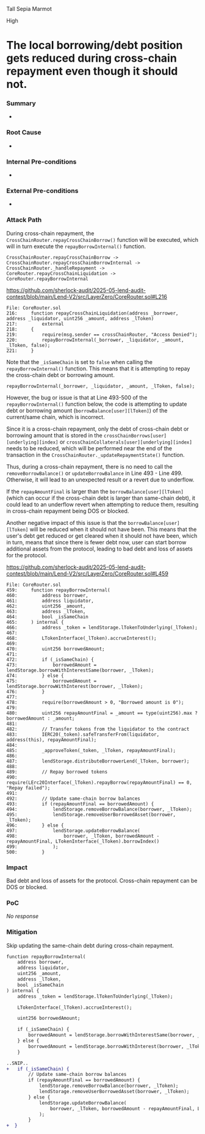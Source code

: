 Tall Sepia Marmot

High

# The local borrowing/debt position gets reduced during cross-chain repayment even though it should not.

### Summary

-

### Root Cause

-

### Internal Pre-conditions

-

### External Pre-conditions

-

### Attack Path

During cross-chain repayment, the `CrossChainRouter.repayCrossChainBorrow()` function will be executed, which will in turn execute the `repayBorrowInternal()` function.

`CrossChainRouter.repayCrossChainBorrow -> CrossChainRouter.repayCrossChainBorrowInternal -> CrossChainRouter._handleRepayment -> CoreRouter.repayCrossChainLiquidation -> CoreRouter.repayBorrowInternal`

https://github.com/sherlock-audit/2025-05-lend-audit-contest/blob/main/Lend-V2/src/LayerZero/CoreRouter.sol#L216

```solidity
File: CoreRouter.sol
216:     function repayCrossChainLiquidation(address _borrower, address _liquidator, uint256 _amount, address _lToken)
217:         external
218:     {
219:         require(msg.sender == crossChainRouter, "Access Denied");
220:         repayBorrowInternal(_borrower, _liquidator, _amount, _lToken, false);
221:     }
```

Note that the `_isSameChain` is set to `false` when calling the `repayBorrowInternal()` function. This means that it is attempting to repay the cross-chain debt or borrowing amount.

```solidity
repayBorrowInternal(_borrower, _liquidator, _amount, _lToken, false);
```

However, the bug or issue is that at Line 493-500 of the `repayBorrowInternal()` function below, the code is attempting to update debt or borrowing amount (`borrowBalance[user][lToken]`) of the current/same chain, which is incorrect. 

Since it is a cross-chain repayment, only the debt of cross-chain debt or borrowing amount that is stored in the `crossChainBorrows[user][underlying][index]` or `crossChainCollaterals[user][underlying][index]` needs to be reduced, which will be performed near the end of the transaction in the `CrossChainRouter._updateRepaymentState()` function.

Thus, during a cross-chain repayment, there is no need to call the `removeBorrowBalance()` or `updateBorrowBalance` in Line 493 - Line 499. Otherwise, it will lead to an unexpected result or a revert due to underflow.

If the `repayAmountFinal` is larger than the `borrowBalance[user][lToken]` (which can occur if the cross-chain debt is larger than same-chain debt), it could lead to an underflow revert when attempting to reduce them, resulting in cross-chain repayment being DOS or blocked. 

Another negative impact of this issue is that the `borrowBalance[user][lToken]` will be reduced when it should not have been. This means that the user's debt get reduced or get cleared when it should not have been, which in turn, means that since there is fewer debt now, user can start borrow additional assets from the protocol, leading to bad debt and loss of assets for the protocol.

https://github.com/sherlock-audit/2025-05-lend-audit-contest/blob/main/Lend-V2/src/LayerZero/CoreRouter.sol#L459

```solidity
File: CoreRouter.sol
459:     function repayBorrowInternal(
460:         address borrower,
461:         address liquidator,
462:         uint256 _amount,
463:         address _lToken,
464:         bool _isSameChain
465:     ) internal {
466:         address _token = lendStorage.lTokenToUnderlying(_lToken);
467: 
468:         LTokenInterface(_lToken).accrueInterest();
469: 
470:         uint256 borrowedAmount;
471: 
472:         if (_isSameChain) {
473:             borrowedAmount = lendStorage.borrowWithInterestSame(borrower, _lToken);
474:         } else {
475:             borrowedAmount = lendStorage.borrowWithInterest(borrower, _lToken);
476:         }
477: 
478:         require(borrowedAmount > 0, "Borrowed amount is 0");
479: 
480:         uint256 repayAmountFinal = _amount == type(uint256).max ? borrowedAmount : _amount;
481: 
482:         // Transfer tokens from the liquidator to the contract
483:         IERC20(_token).safeTransferFrom(liquidator, address(this), repayAmountFinal);
484: 
485:         _approveToken(_token, _lToken, repayAmountFinal);
486: 
487:         lendStorage.distributeBorrowerLend(_lToken, borrower);
488: 
489:         // Repay borrowed tokens
490:         require(LErc20Interface(_lToken).repayBorrow(repayAmountFinal) == 0, "Repay failed");
491: 
492:         // Update same-chain borrow balances
493:         if (repayAmountFinal == borrowedAmount) {
494:             lendStorage.removeBorrowBalance(borrower, _lToken);
495:             lendStorage.removeUserBorrowedAsset(borrower, _lToken);
496:         } else {
497:             lendStorage.updateBorrowBalance(
498:                 borrower, _lToken, borrowedAmount - repayAmountFinal, LTokenInterface(_lToken).borrowIndex()
499:             );
500:         }
```

### Impact

Bad debt and loss of assets for the protocol. Cross-chain repayment can be DOS or blocked. 

### PoC

_No response_

### Mitigation

Skip updating the same-chain debt during cross-chain repayment.

```diff
function repayBorrowInternal(
    address borrower,
    address liquidator,
    uint256 _amount,
    address _lToken,
    bool _isSameChain
) internal {
    address _token = lendStorage.lTokenToUnderlying(_lToken);

    LTokenInterface(_lToken).accrueInterest();

    uint256 borrowedAmount;

    if (_isSameChain) {
        borrowedAmount = lendStorage.borrowWithInterestSame(borrower, _lToken);
    } else {
        borrowedAmount = lendStorage.borrowWithInterest(borrower, _lToken);
    }

..SNIP..
+   if (_isSameChain) {
        // Update same-chain borrow balances
        if (repayAmountFinal == borrowedAmount) {
            lendStorage.removeBorrowBalance(borrower, _lToken);
            lendStorage.removeUserBorrowedAsset(borrower, _lToken);
        } else {
            lendStorage.updateBorrowBalance(
                borrower, _lToken, borrowedAmount - repayAmountFinal, LTokenInterface(_lToken).borrowIndex()
            );
        }
+  }
```